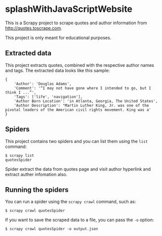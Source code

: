 # splashWithJavaScriptWebsite

This is a Scrapy project to scrape quotes and author information from  http://quotes.toscrape.com.

This project is only meant for educational purposes.


## Extracted data

This project extracts quotes, combined with the respective author names and tags.
The extracted data looks like this sample:

    {
        'Author': 'Douglas Adams',
        'Comment': '“I may not have gone where I intended to go, but I think I ...”',
        'Tags': ['life', 'navigation'],
        'Author Born Location': 'in Atlanta, Georgia, The United States', 
        'Author Description': "Martin Luther King, Jr. was one of the pivotal leaders of the American civil rights movement. King was a'
    }


## Spiders

This project contains two spiders and you can list them using the `list`
command:

    $ scrapy list
    quotesSpider

Spider extract the data from quotes page and visit author hyperlink and extract auther infomation also.




## Running the spiders

You can run a spider using the `scrapy crawl` command, such as:

    $ scrapy crawl quotesSpider

If you want to save the scraped data to a file, you can pass the `-o` option:
    
    $ scrapy crawl quotesSpider -o output.json
